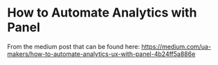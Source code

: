 # How to Automate Analytics with Panel

From the medium post that can be found here: https://medium.com/ua-makers/how-to-automate-analytics-ux-with-panel-4b24ff5a886e

